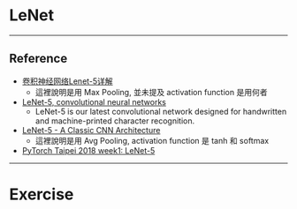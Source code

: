 # LeNet

---
## Reference
* [卷积神经网络Lenet-5详解](https://blog.csdn.net/d5224/article/details/68928083)
  * 這裡說明是用 Max Pooling, 並未提及 activation function 是用何者
* [LeNet-5, convolutional neural networks](http://yann.lecun.com/exdb/lenet/)
  * LeNet-5 is our latest convolutional network designed for handwritten and machine-printed character recognition.
* [LeNet-5 - A Classic CNN Architecture](https://engmrk.com/lenet-5-a-classic-cnn-architecture/)
  * 這裡說明是用 Avg Pooling, activation function 是 tanh 和 softmax
* [PyTorch Taipei 2018 week1: LeNet-5](https://mattwang44.github.io/en/articles/PyTorchTP-LeNet/)

---
# Exercise

